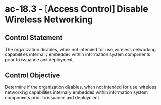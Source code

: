 # ac-18.3 - \[Access Control\] Disable Wireless Networking

## Control Statement

The organization disables, when not intended for use, wireless networking capabilities internally embedded within information system components prior to issuance and deployment.

## Control Objective

Determine if the organization disables, when not intended for use, wireless networking capabilities internally embedded within information system components prior to issuance and deployment.
